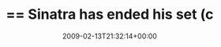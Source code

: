 ---
retweeted: false
source: <a href="http://twitter.com" rel="nofollow">Twitter Web Client</a>
entities:
  hashtags:
  - text: ruby
    indices:
    - '46'
    - '51'
  - text: insider
    indices:
    - '52'
    - '60'
  symbols: []
  user_mentions: []
  urls: []
display_text_range:
- '0'
- '60'
favorite_count: '0'
id_str: '1207893561'
truncated: false
retweet_count: '0'
id: '1207893561'
created_at: Fri Feb 13 21:32:14 +0000 2009
favorited: false
full_text: "== Sinatra has ended his set (crowd applauds) #ruby #insider"
lang: en
tags:
- ruby
- insider
- pesos:twitter
date: '2009-02-13T21:32:14+00:00'
src: https://twitter.com/bascht/status/1207893561
original_url: https://twitter.com/bascht/status/1207893561
type: twitter_tweet
text: "== Sinatra has ended his set (crowd applauds) #ruby #insider"
title: "== Sinatra has ended his set (c"

---